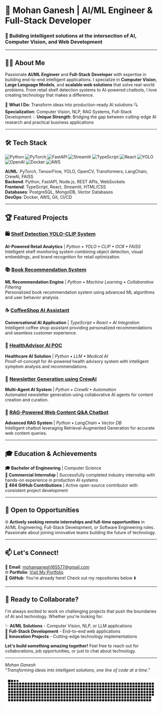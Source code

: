 # 🚀 Mohan Ganesh | AI/ML Engineer & Full-Stack Developer

### 🌟 Building intelligent solutions at the intersection of AI, Computer Vision, and Web Development

---

## 👨‍💻 About Me

Passionate **AI/ML Engineer** and **Full-Stack Developer** with expertise in building end-to-end intelligent applications. I specialize in **Computer Vision**, **Large Language Models**, and **scalable web solutions** that solve real-world problems. From retail shelf detection systems to AI-powered chatbots, I love creating technology that makes a difference.

🎯 **What I Do**: Transform ideas into production-ready AI solutions
🔍 **Specialization**: Computer Vision, NLP, RAG Systems, Full-Stack Development
💡 **Unique Strength**: Bridging the gap between cutting-edge AI research and practical business applications

---

## 🛠️ Tech Stack

![Python](https://img.shields.io/badge/Python-3776AB?style=for-the-badge&logo=python&logoColor=white)
![PyTorch](https://img.shields.io/badge/PyTorch-EE4C2C?style=for-the-badge&logo=pytorch&logoColor=white)
![FastAPI](https://img.shields.io/badge/FastAPI-009688?style=for-the-badge&logo=fastapi&logoColor=white)
![Streamlit](https://img.shields.io/badge/Streamlit-FF4B4B?style=for-the-badge&logo=streamlit&logoColor=white)
![TypeScript](https://img.shields.io/badge/TypeScript-3178C6?style=for-the-badge&logo=typescript&logoColor=white)
![React](https://img.shields.io/badge/React-61DAFB?style=for-the-badge&logo=react&logoColor=black)
![YOLO](https://img.shields.io/badge/YOLO-00FFFF?style=for-the-badge&logo=yolo&logoColor=black)
![OpenAI](https://img.shields.io/badge/OpenAI-412991?style=for-the-badge&logo=openai&logoColor=white)
![Docker](https://img.shields.io/badge/Docker-2496ED?style=for-the-badge&logo=docker&logoColor=white)
![AWS](https://img.shields.io/badge/AWS-232F3E?style=for-the-badge&logo=amazon-aws&logoColor=white)

**AI/ML**: PyTorch, TensorFlow, YOLO, OpenCV, Transformers, LangChain, CrewAI, FAISS  
**Backend**: Python, FastAPI, Node.js, REST APIs, WebSockets  
**Frontend**: TypeScript, React, Streamlit, HTML/CSS  
**Databases**: PostgreSQL, MongoDB, Vector Databases  
**DevOps**: Docker, AWS, Git, CI/CD

---

## 🏆 Featured Projects

### 🛍️ [Shelf Detection YOLO-CLIP System](https://github.com/mohanganesh3/Shelf-Detection-yolo-clip-ocr-faiss-brandcount-feedback)
**AI-Powered Retail Analytics** | *Python • YOLO • CLIP • OCR • FAISS*  
Intelligent shelf monitoring system combining object detection, visual embeddings, and brand recognition for retail optimization.

### 📚 [Book Recommendation System](https://github.com/mohanganesh3/book_recommended_system)
**ML Recommendation Engine** | *Python • Machine Learning • Collaborative Filtering*  
Personalized book recommendation system using advanced ML algorithms and user behavior analysis.

### ☕ [CoffeeShop AI Assistant](https://github.com/mohanganesh3/CoffeeShopAI-Assistant)
**Conversational AI Application** | *TypeScript • React • AI Integration*  
Intelligent coffee shop assistant providing personalized recommendations and seamless customer experience.

### 🏥 [HealthAdvisor AI POC](https://github.com/mohanganesh3/HealthAdvisorAI-POC)
**Healthcare AI Solution** | *Python • LLM • Medical AI*  
Proof-of-concept for AI-powered health advisory system with intelligent symptom analysis and recommendations.

### 📧 [Newsletter Generation using CrewAI](https://github.com/mohanganesh3/NewsLetterGenerationUsingCrewAI)
**Multi-Agent AI System** | *Python • CrewAI • Automation*  
Automated newsletter generation using collaborative AI agents for content creation and curation.

### 💬 [RAG-Powered Web Content Q&A Chatbot](https://github.com/mohanganesh3/RAG-Powered-Web-Content-Q-A-Chatbot)
**Advanced RAG System** | *Python • LangChain • Vector DB*  
Intelligent chatbot leveraging Retrieval-Augmented Generation for accurate web content queries.

---

## 🎓 Education & Achievements

**🎓 Bachelor of Engineering** | Computer Science  
**🏢 Commercial Internship** | Successfully completed industry internship with hands-on experience in production AI systems  
**🌟 464 GitHub Contributions** | Active open-source contributor with consistent project development

---

## 💼 Open to Opportunities

🌐 **Actively seeking remote internships and full-time opportunities** in AI/ML Engineering, Full-Stack Development, or Software Engineering roles. Passionate about joining innovative teams building the future of technology.

---

## 📫 Let's Connect!

📧 **Email**: [mohanganesh165577@gmail.com](mailto:mohanganesh165577@gmail.com)  
🌐 **Portfolio**: [Visit My Portfolio](https://github.com/mohanganesh3/portfolio)  
💼 **GitHub**: You're already here! Check out my repositories below ⬇️

---

## 🤝 Ready to Collaborate?

I'm always excited to work on challenging projects that push the boundaries of AI and technology. Whether you're looking for:

✨ **AI/ML Solutions** - Computer Vision, NLP, or LLM applications  
🔧 **Full-Stack Development** - End-to-end web applications  
🚀 **Innovation Projects** - Cutting-edge technology implementations

**Let's build something amazing together!** Feel free to reach out for collaborations, job opportunities, or just to chat about technology.

---

*Mohan Ganesh*  
*"Transforming ideas into intelligent solutions, one line of code at a time."*

![github-snake](https://raw.githubusercontent.com/mohanganesh3/mohanganesh3/output/github-snake.svg)
